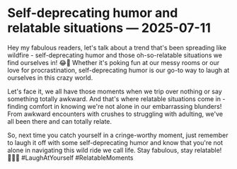 # Self-deprecating humor and relatable situations — 2025-07-11

Hey my fabulous readers, let's talk about a trend that's been spreading like wildfire - self-deprecating humor and those oh-so-relatable situations we find ourselves in! 😂🙈 Whether it's poking fun at our messy rooms or our love for procrastination, self-deprecating humor is our go-to way to laugh at ourselves in this crazy world.

Let's face it, we all have those moments when we trip over nothing or say something totally awkward. And that's where relatable situations come in - finding comfort in knowing we're not alone in our embarrassing blunders! From awkward encounters with crushes to struggling with adulting, we've all been there and can totally relate.

So, next time you catch yourself in a cringe-worthy moment, just remember to laugh it off with some self-deprecating humor and know that you're not alone in navigating this wild ride we call life. Stay fabulous, stay relatable! 💁‍♀️💕 #LaughAtYourself #RelatableMoments